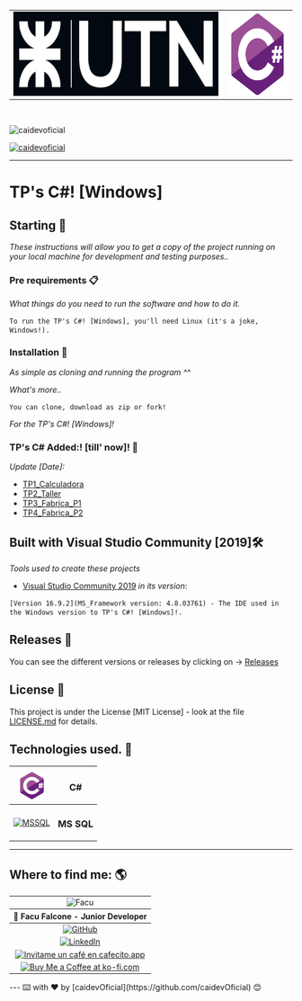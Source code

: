 <table>
  <tr>
  <td><a href="https://github.com/caidevOficial/tp_laboratorio_2/" target="_blank"><img alt="Universidad Tecnológica Nacional" src="https://github.com/caidevOficial/Logos/blob/master/Instituciones/logo-utn_black_white.png?raw=true" height="150px" /></td>
  <td><img align="center" alt="C#" src="https://github.com/devicons/devicon/raw/master/icons/csharp/csharp-original.svg" width="150px" height="150px" /></td>
  </tr>
</table></br>

<p align="left"> <img src="https://komarev.com/ghpvc/?username=caidevoficial&label=Profile%20views&color=0e75b6&style=flat" alt="caidevoficial" /> </p>

<p align="left"> <a href="https://github.com/CaidevOficial"><img src="https://github-profile-trophy.vercel.app/?username=caidevoficial&theme=nord&column=7" alt="caidevoficial" /></a> </p>

---

# TP's C#! [Windows]

## Starting 🚀

_These instructions will allow you to get a copy of the project running on your local machine for development and testing purposes.._

### Pre requirements 📋

_What things do you need to run the software and how to do it._

```
To run the TP's C#! [Windows], you'll need Linux (it's a joke, Windows!).
```

### Installation 🔧

_As simple as cloning and running the program ^^_

_What's more.._

```
You can clone, download as zip or fork!
```

_For the TP's C#! [Windows]!_

### TP's C# Added:! [till' now]! 🔩

_Update [Date]:_

* [TP1_Calculadora](https://github.com/caidevOficial/CSharp_UTN_LaboII/tree/prd_CSsharp_UTN_LaboII/4_Trabajos_Practicos/TP_01_FacundoFalcone)
* [TP2_Taller](https://github.com/caidevOficial/CSharp_UTN_LaboII/tree/prd_CSsharp_UTN_LaboII/4_Trabajos_Practicos/TP_02_FacundoFalcone)
* [TP3_Fabrica_P1](https://github.com/caidevOficial/CSharp_UTN_LaboII/tree/prd_CSsharp_UTN_LaboII/4_Trabajos_Practicos/TP_03_FacundoFalcone)
* [TP4_Fabrica_P2](https://github.com/caidevOficial/CSharp_UTN_LaboII/tree/prd_CSsharp_UTN_LaboII/4_Trabajos_Practicos/TP_04_FacundoFalcone)

## Built with Visual Studio Community [2019]🛠️

_Tools used to create these projects_

* [Visual Studio Community 2019](https://visualstudio.microsoft.com/thank-you-downloading-visual-studio/?sku=Community&rel=16) 
_in its version_:
```
[Version 16.9.2](MS_Framework version: 4.8.03761) - The IDE used in the Windows version to TP's C#! [Windows]!.
```

## Releases 📌

You can see the different versions or releases by clicking on -> [Releases](https://github.com/caidevOficial/tp_laboratorio_2/releases)


## License 📄

This project is under the License [MIT License] - look at the file [LICENSE.md](LICENSE) for details.


## Technologies used. 📌
|<a href="https://docs.microsoft.com/es-es/dotnet/csharp/"><img align="center" alt="C#" src="https://github.com/devicons/devicon/raw/master/icons/csharp/csharp-original.svg" width="50px" height="50px" />|<h3>C#</h3>|
|--------|----------|
|<a href="https://www.microsoft.com/es-es/sql-server/sql-server-downloads/"><img align="center" alt="MSSQL" src="https://caidevoficial.github.io/Resume/media/icons/mssql/microsoft-sql-server.svg?raw=true" width="50px" height="50px" />|<h3>MS SQL</h3>|

---

## Where to find me: 🌎

<table>
  <theader>
    <tr align='center'>
      <td>
        <img class="circular" alt="Facu" src="https://avatars1.githubusercontent.com/u/12877139?s=400&u=d369ee24466653d9bbeeb9654930e3ff1c67b76a&v=4" width="80px" height="80px" />
      </td>
    </tr>
    <th><center>🤴 Facu Falcone - Junior Developer</center></th>
    </theader>
    <tbody>
    <tr align='center'>
      <td>
        <a href="https://github.com/caidevOficial/">
          <img alt="GitHub" src="https://img.shields.io/badge/GitHub-%2312100E.svg?&style=for-the-badge&logo=Github&logoColor=white" width="125px" height="30px" />
        </a>
      </td>
    </tr>
    <tr align='center'>
      <td>
          <a href="https://www.linkedin.com/in/facundo-falcone/">
            <img alt="LinkedIn" src="https://img.shields.io/badge/linkedin-%230077B5.svg?&style=for-the-badge&logo=linkedin&logoColor=white" width="125px" height="30px" />
          </a>
      </td>
    </tr>
    <tr align='center'>
      <td>
        <a href="https://cafecito.app/caidevoficial/">
          <img alt='Invitame un café en cafecito.app' srcset='https://cdn.cafecito.app/imgs/buttons/button_5.png 1x, https://cdn.cafecito.app/imgs/buttons/button_5_2x.png 2x, https://cdn.cafecito.app/imgs/buttons/button_5_3.75x.png 3.75x' src='https://cdn.cafecito.app/imgs/buttons/button_5.png' width="125px" height="30px" />
        </a>
      </td>
    </tr>
    <tr align='center'>
      <td>
        <a href='https://ko-fi.com/P5P74JBOH' target='_blank'>
          <img width="125px" height="30px" style='border:0px;height:36px;' src='https://cdn.ko-fi.com/cdn/kofi1.png?v=2' border='0' alt='Buy Me a Coffee at ko-fi.com' />
        </a>
      </td>
    </tr>
  </tbody>
</table>
---
⌨️ with ❤️ by [caidevOficial](https://github.com/caidevOficial) 😊
